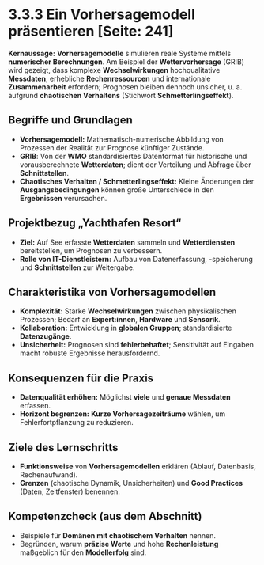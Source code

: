 # 3.3.3 Ein Vorhersagemodell präsentieren [Seite: 241]

**Kernaussage:** **Vorhersagemodelle** simulieren reale Systeme mittels **numerischer Berechnungen**. Am Beispiel der **Wettervorhersage** (GRIB) wird gezeigt, dass komplexe **Wechselwirkungen** hochqualitative **Messdaten**, erhebliche **Rechenressourcen** und internationale **Zusammenarbeit** erfordern; Prognosen bleiben dennoch unsicher, u. a. aufgrund **chaotischen Verhaltens** (Stichwort **Schmetterlingseffekt**). 

## Begriffe und Grundlagen

* **Vorhersagemodell:** Mathematisch-numerische Abbildung von Prozessen der Realität zur Prognose künftiger Zustände. 
* **GRIB**: Von der **WMO** standardisiertes Datenformat für historische und vorausberechnete **Wetterdaten**; dient der Verteilung und Abfrage über **Schnittstellen**. 
* **Chaotisches Verhalten / Schmetterlingseffekt:** Kleine Änderungen der **Ausgangsbedingungen** können große Unterschiede in den **Ergebnissen** verursachen.

## Projektbezug „Yachthafen Resort“

* **Ziel:** Auf See erfasste **Wetterdaten** sammeln und **Wetterdiensten** bereitstellen, um Prognosen zu verbessern.
* **Rolle von IT-Dienstleistern:** Aufbau von Datenerfassung, -speicherung und **Schnittstellen** zur Weitergabe. 

## Charakteristika von Vorhersagemodellen

* **Komplexität:** Starke **Wechselwirkungen** zwischen physikalischen Prozessen; Bedarf an **Expert:innen**, **Hardware** und **Sensorik**.
* **Kollaboration:** Entwicklung in **globalen Gruppen**; standardisierte **Datenzugänge**. 
* **Unsicherheit:** Prognosen sind **fehlerbehaftet**; Sensitivität auf Eingaben macht robuste Ergebnisse herausfordernd. 

## Konsequenzen für die Praxis

* **Datenqualität erhöhen:** Möglichst **viele** und **genaue Messdaten** erfassen.
* **Horizont begrenzen:** **Kurze Vorhersagezeiträume** wählen, um Fehlerfortpflanzung zu reduzieren.

## Ziele des Lernschritts

* **Funktionsweise** von **Vorhersagemodellen** erklären (Ablauf, Datenbasis, Rechenaufwand).
* **Grenzen** (chaotische Dynamik, Unsicherheiten) und **Good Practices** (Daten, Zeitfenster) benennen. 

## Kompetenzcheck (aus dem Abschnitt)

* Beispiele für **Domänen mit chaotischem Verhalten** nennen.
* Begründen, warum **präzise Werte** und hohe **Rechenleistung** maßgeblich für den **Modellerfolg** sind. 
